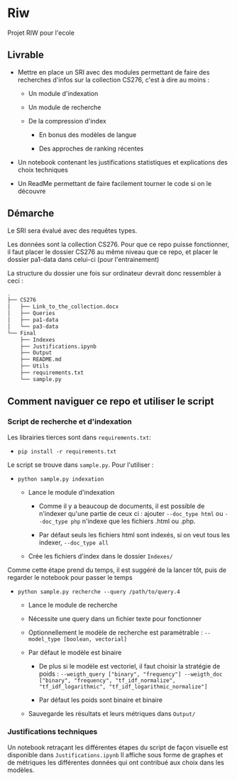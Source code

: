 # Riw
Projet RIW pour l'ecole

## Livrable

* Mettre en place un SRI avec des modules permettant de faire des recherches d'infos sur la collection CS276, c'est à dire au moins :

  * Un module d'indexation

  * Un module de recherche

  * De la compression d'index

    * En bonus des modèles de langue

    * Des approches de ranking récentes

* Un notebook contenant les justifications statistiques et explications des choix techniques

* Un ReadMe permettant de faire facilement tourner le code si on le découvre

## Démarche

Le SRI sera évalué avec des requêtes types.

Les données sont la collection CS276. Pour que ce repo puisse fonctionner, il faut placer le dossier CS276 au même niveau que ce repo, et placer le dossier pa1-data dans celui-ci (pour l'entrainement)

La structure du dossier une fois sur ordinateur devrait donc ressembler à ceci :

```bash
.
├── CS276
│   ├── Link_to_the_collection.docx
│   ├── Queries
│   ├── pa1-data
│   └── pa3-data
└── Final
    ├── Indexes
    ├── Justifications.ipynb
    ├── Output
    ├── README.md
    ├── Utils
    ├── requirements.txt
    └── sample.py
```

## Comment naviguer ce repo et utiliser le script

### Script de recherche et d'indexation

Les librairies tierces sont dans `requirements.txt`:

* `pip install -r requirements.txt`

Le script se trouve dans `sample.py`. Pour l'utiliser :

* `python sample.py indexation`

	* Lance le module d'indexation
	
	    * Comme il y a beaucoup de documents, il est possible de n'indexer qu'une partie de ceux ci : 
	    ajouter `--doc_type html` ou `--doc_type php` n'indexe que les fichiers .html ou .php. 
	    
	    * Par défaut seuls les fichiers html sont indexés, si on veut tous les indexer, `--doc_type all`
	
	* Crée les fichiers d'index dans le dossier `Indexes/`
	
Comme cette étape prend du temps, il est suggéré de la lancer tôt, puis de regarder le notebook pour passer le temps

* `python sample.py recherche --query /path/to/query.4`

	* Lance le module de recherche

	* Nécessite une query dans un fichier texte pour fonctionner

	* Optionnellement le modèle de recherche est paramétrable : `--model_type [boolean, vectorial]`
	
	* Par défaut le modèle est binaire
	
	    * De plus si le modèle est vectoriel, il faut choisir la stratégie de poids : `--weigth_query ["binary", "frequency"] --weigth_doc ["binary", "frequency", "tf_idf_normalize", "tf_idf_logarithmic", "tf_idf_logarithmic_normalize"]`
	    
	    * Par défaut les poids sont binaire et binaire

	* Sauvegarde les résultats et leurs métriques dans `Output/`

### Justifications techniques

Un notebook retraçant les différentes étapes du script de façon visuelle est disponible dans `Justifications.ipynb`
Il affiche sous forme de graphes et de métriques les différentes données qui ont contribué aux choix dans les modèles.
	
